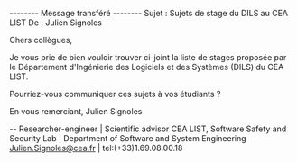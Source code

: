 -------- Message transféré --------
Sujet : Sujets de stage du DILS au CEA LIST
De : Julien Signoles



Chers collègues,

Je vous prie de bien vouloir trouver ci-joint la liste de stages proposée par le Département d'Ingénierie des Logiciels et des Systèmes (DILS) du CEA LIST.

Pourriez-vous communiquer ces sujets à vos étudiants ?

En vous remerciant,
Julien Signoles

-- 
Researcher-engineer | Scientific advisor
CEA LIST, Software Safety and Security Lab | Department of Software and System Engineering
Julien.Signoles@cea.fr | tel:(+33)1.69.08.00.18 